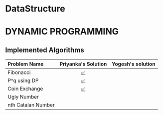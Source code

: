 # DataStructure

# DYNAMIC PROGRAMMING


## Implemented Algorithms


| Problem Name | Priyanka's Solution | Yogesh's solution |
|:--------------|:----------------:|:----------------:|
| Fibonacci    | [:white_check_mark:](bin_sort/bin_sort.c) | |[:white_check_mark:](bin_sort/BinSort.java) | | |
| P^q using DP | [:white_check_mark:](binary_search/binary_search.c) | | [:white_check_mark:](binary_search/BinarySearch.java) |
| Coin Exchange| [:white_check_mark:](breadth_first_search/BreadthFirstSearch.java) ||[:white_check_mark:](breadth_first_search/breadth_first_search.py) | | | |
| Ugly Number| | |  |[:white_check_mark:](breadth_first_traversal/breadth_first_traversal.py) | | | |
| nth Catalan Number | | | [:white_check_mark:](coin_change_problem/CoinChangeProblem.java) | [:white_check_mark:](coin_change_problem/coin_change_problem.py) |  [:white_check_mark:](coin_change_problem/coinChangeProblem.js) | |
